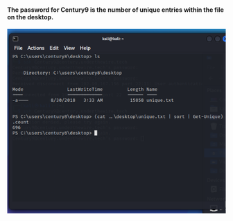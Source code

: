 # 

#### The password for Century9 is the number of unique entries within the file on the desktop.

![UI Image](https://github.com/FacelessHacker/Under-the-Wire-CENTURY/blob/main/12.png)

